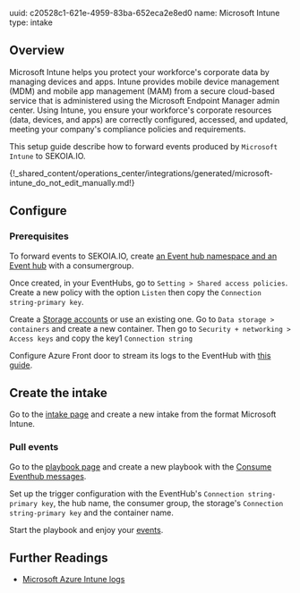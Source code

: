 uuid: c20528c1-621e-4959-83ba-652eca2e8ed0
name: Microsoft Intune
type: intake

## Overview

Microsoft Intune helps you protect your workforce's corporate data by managing devices and apps. Intune provides mobile device management (MDM) and mobile app management (MAM) from a secure cloud-based service that is administered using the Microsoft Endpoint Manager admin center. Using Intune, you ensure your workforce's corporate resources (data, devices, and apps) are correctly configured, accessed, and updated, meeting your company's compliance policies and requirements.

This setup guide describe how to forward events produced by `Microsoft Intune` to SEKOIA.IO.

{!_shared_content/operations_center/integrations/generated/microsoft-intune_do_not_edit_manually.md!}

## Configure

### Prerequisites

To forward events to SEKOIA.IO, create [an Event hub namespace and an Event hub](https://docs.microsoft.com/en-us/azure/event-hubs/event-hubs-create) with a consumergroup.

Once created, in your EventHubs, go to `Setting > Shared access policies`.
Create a new policy with the option `Listen` then copy the `Connection string-primary key`.

Create a [Storage accounts](https://docs.microsoft.com/en-us/azure/storage/common/storage-account-create) or use an existing one. Go to `Data storage > containers` and create a new container.
Then go to `Security + networking > Access keys` and copy the key1 `Connection string`

Configure Azure Front door to stream its logs to the EventHub with [this guide](https://docs.microsoft.com/en-us/azure/frontdoor/standard-premium/how-to-logs#configure-logs).

## Create the intake

Go to the [intake page](https://app.sekoia.io/operations/intakes) and create a new intake from the format Microsoft Intune.

### Pull events

Go to the [playbook page](https://app.sekoia.io/operations/playbooks) and create a new playbook with the [Consume Eventhub messages](../../../automate/library/microsoft-azure.md#consume-eventhub-messages). 

Set up the trigger configuration with the EventHub's `Connection string-primary key`, the hub name, the consumer group, the storage's `Connection string-primary key` and the container name.

Start the playbook and enjoy your [events](https://app.sekoia.io/operations/events).

## Further Readings

- [Microsoft Azure Intune logs](https://learn.microsoft.com/en-us/mem/intune/fundamentals/review-logs-using-azure-monitor)
